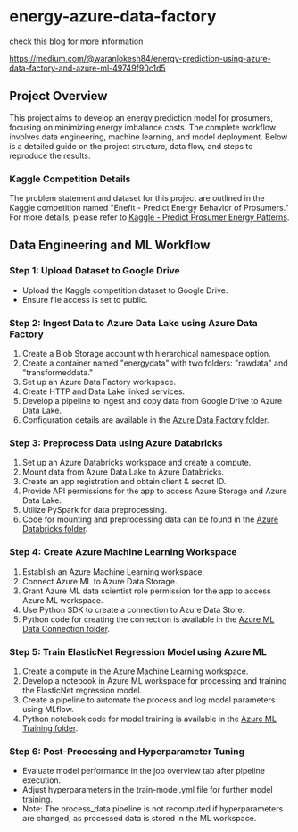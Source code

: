 # energy-azure-data-factory
check this blog for more information

https://medium.com/@waranlokesh84/energy-prediction-using-azure-data-factory-and-azure-ml-49749f90c1d5

## Project Overview

This project aims to develop an energy prediction model for prosumers, focusing on minimizing energy imbalance costs. The complete workflow involves data engineering, machine learning, and model deployment. Below is a detailed guide on the project structure, data flow, and steps to reproduce the results.

### Kaggle Competition Details

The problem statement and dataset for this project are outlined in the Kaggle competition named "Enefit - Predict Energy Behavior of Prosumers." For more details, please refer to [Kaggle - Predict Prosumer Energy Patterns](www.kaggle.com).


## Data Engineering and ML Workflow

### Step 1: Upload Dataset to Google Drive

- Upload the Kaggle competition dataset to Google Drive.
- Ensure file access is set to public.

### Step 2: Ingest Data to Azure Data Lake using Azure Data Factory

1. Create a Blob Storage account with hierarchical namespace option.
2. Create a container named "energydata" with two folders: "rawdata" and "transformeddata."
3. Set up an Azure Data Factory workspace.
4. Create HTTP and Data Lake linked services.
5. Develop a pipeline to ingest and copy data from Google Drive to Azure Data Lake.
6. Configuration details are available in the [Azure Data Factory folder](https://github.com/lokeshwaran97/energy-azure-data-factory/tree/main/azure_data_factory).

### Step 3: Preprocess Data using Azure Databricks

1. Set up an Azure Databricks workspace and create a compute.
2. Mount data from Azure Data Lake to Azure Databricks.
3. Create an app registration and obtain client & secret ID.
4. Provide API permissions for the app to access Azure Storage and Azure Data Lake.
5. Utilize PySpark for data preprocessing.
6. Code for mounting and preprocessing data can be found in the [Azure Databricks folder](https://github.com/lokeshwaran97/energy-azure-data-factory/tree/main/azure_data_bricks).

### Step 4: Create Azure Machine Learning Workspace

1. Establish an Azure Machine Learning workspace.
2. Connect Azure ML to Azure Data Storage.
3. Grant Azure ML data scientist role permission for the app to access Azure ML workspace.
4. Use Python SDK to create a connection to Azure Data Store.
5. Python code for creating the connection is available in the [Azure ML Data Connection folder](https://github.com/lokeshwaran97/energy-azure-data-factory/blob/main/azure_ml_data_connection/energy_ml_datastore_connection.ipynb).

### Step 5: Train ElasticNet Regression Model using Azure ML

1. Create a compute in the Azure Machine Learning workspace.
2. Develop a notebook in Azure ML workspace for processing and training the ElasticNet regression model.
3. Create a pipeline to automate the process and log model parameters using MLflow.
4. Python notebook code for model training is available in the [Azure ML Training folder](https://github.com/lokeshwaran97/energy-azure-data-factory/blob/main/azure_ml_training/energy_prediction_ml.ipynb).

### Step 6: Post-Processing and Hyperparameter Tuning

- Evaluate model performance in the job overview tab after pipeline execution.
- Adjust hyperparameters in the train-model.yml file for further model training.
- Note: The process_data pipeline is not recomputed if hyperparameters are changed, as processed data is stored in the ML workspace.




